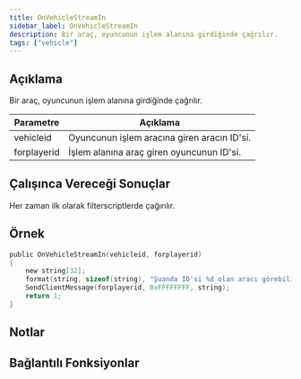 ```yaml
---
title: OnVehicleStreamIn
sidebar_label: OnVehicleStreamIn
description: Bir araç, oyuncunun işlem alanına girdiğinde çağrılır.
tags: ["vehicle"]
---
```


## Açıklama

Bir araç, oyuncunun işlem alanına girdiğinde çağrılır.

| Parametre        | Açıklama                                               |
| ----------- | ------------------------------------------------------ |
| vehicleid   | Oyuncunun işlem aracına giren aracın ID'si.            |
| forplayerid | İşlem alanına araç giren oyuncunun ID'si.              |

## Çalışınca Vereceği Sonuçlar

Her zaman ilk olarak filterscriptlerde çağırılır.

## Örnek

```c
public OnVehicleStreamIn(vehicleid, forplayerid)
{
    new string[32];
    format(string, sizeof(string), "Şuanda ID'si %d olan aracı görebiliyorsun.", vehicleid);
    SendClientMessage(forplayerid, 0xFFFFFFFF, string);
    return 1;
}
```

## Notlar

<TipNPCCallbacks />

## Bağlantılı Fonksiyonlar
